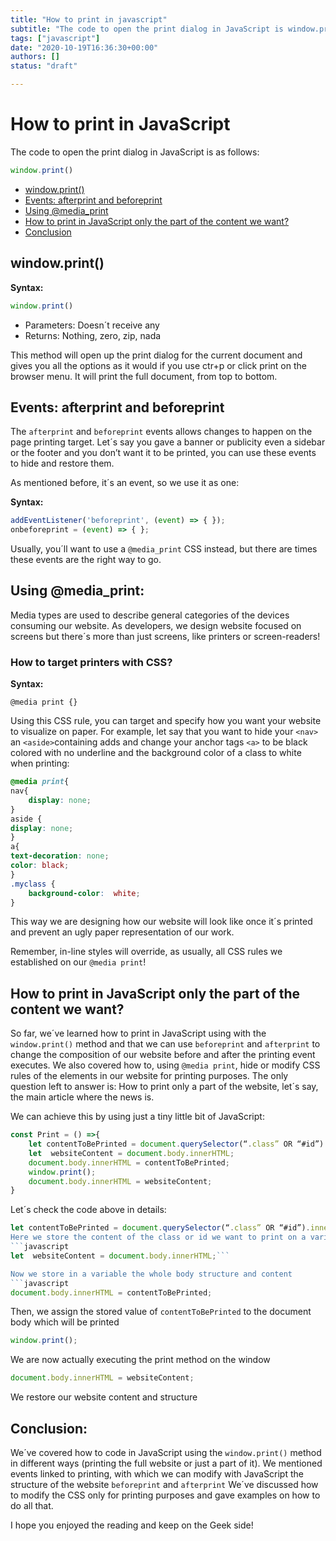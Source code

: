 ```yaml
---
title: "How to print in javascript"
subtitle: "The code to open the print dialog in JavaScript is window.print(). This method will open up the print dialog for the current document and gives you all the options"
tags: ["javascript"]
date: "2020-10-19T16:36:30+00:00"
authors: []
status: "draft"

---
```


# How to print in JavaScript

The code to open the print dialog in JavaScript is as follows:

```js
window.print()
```

- [window.print()](#howToPrint)
- [Events: afterprint and beforeprint](#events)
- [Using @media_print](#Using@media_print)
- [How to print in JavaScript only the part of the content we want?](#HowTo)
- [Conclusion](#conclusion)



<a name="howToPrint"></a>
## window.print()

**Syntax:**

```js
window.print()
```

- Parameters: Doesn´t receive any
- Returns: Nothing, zero, zip, nada

This method will open up the print dialog for the current document and gives you all the options as it would if you use ctr+p or click print on the browser menu. It will print the full document, from top to bottom.

<a name="events"></a>
## Events: afterprint and beforeprint 

The `afterprint` and `beforeprint` events allows changes to happen on the page printing  target. Let´s say you gave a banner or publicity even a sidebar or the footer and you don’t want it to be printed, you can use these events to hide and restore them.

As mentioned before, it´s an event, so we use it as one:

**Syntax:**
```js
addEventListener('beforeprint', (event) => { });
onbeforeprint = (event) => { };
```
Usually, you´ll  want to use a `@media_print` CSS instead, but there are times these events are the right way to go.

<a name="Using@media_print"></a>
## Using @media_print: 

Media types are used to describe general categories of the devices consuming our website. As developers, we design website focused on screens but there´s more than just screens, like printers or screen-readers!

### How to target printers with CSS?

**Syntax:**

`@media print {}`

Using this CSS rule, you can target and specify how you want your website to visualize on paper. For example, let say that you want to hide your `<nav>` an `<aside>`containing adds and change your anchor tags `<a>` to be black colored with no underline and the background color of a class to white when printing:

```css
@media print{
nav{
	display: none;
}
aside { 
display: none;
}
a{
text-decoration: none;
color: black;
}
.myclass {
	background-color:  white; 
}
```

This way we are designing how our website will look like once it´s printed and prevent an ugly paper representation of our work.

Remember, in-line styles will override, as usually, all CSS rules we established on our `@media print`!

<a name="HowTo"></a>
## How to print in JavaScript only the part of the content we want?  
So far, we´ve learned how to print in JavaScript using with the `window.print()` method and that we can use `beforeprint` and `afterprint` to change the composition of our website before and after the printing event executes. We also covered how to, using `@media print`, hide or modify CSS rules of the elements in our website for printing purposes. The only question left to answer is: How to print only a part of the website, let´s say, the main article where the news is.

We can achieve this by using just a tiny little bit of JavaScript:

```javascript
const Print = () =>{ 
	let contentToBePrinted = document.querySelector(“.class” OR “#id”).innerHTML; 
	let  websiteContent = document.body.innerHTML;
	document.body.innerHTML = contentToBePrinted; 
	window.print();
	document.body.innerHTML = websiteContent;
}
```
Let´s check the code above in details:
```javascript
let contentToBePrinted = document.querySelector(“.class” OR “#id”).innerHTML;```
Here we store the content of the class or id we want to print on a variable.
```javascript 
let  websiteContent = document.body.innerHTML;```

Now we store in a variable the whole body structure and content
```javascript
document.body.innerHTML = contentToBePrinted;
```
 Then, we assign the stored value of `contentToBePrinted` to the document body which will be printed
```javascript
window.print();
```
We are now actually executing the print method on the window
```javascript 
document.body.innerHTML = websiteContent; 
```
We restore our website content and structure 

<a name="conclusion"></a>
## Conclusion: 
We´ve covered how to code in JavaScript using the `window.print()` method in different ways (printing the full website or just a part of it). We mentioned events linked to printing, with which we can modify with JavaScript the structure of the website `beforeprint` and `afterprint` We´ve discussed how to modify the CSS only for printing purposes and gave examples on how to do all that.

I hope you enjoyed the reading and keep on the Geek side!
